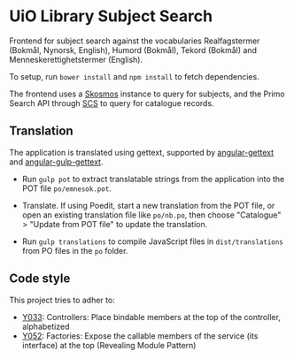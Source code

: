 # UiO Library Subject Search

Frontend for subject search against the vocabularies
Realfagstermer (Bokmål, Nynorsk, English), Humord (Bokmål), Tekord (Bokmål) and Menneskerettighetstermer (English).

To setup, run `bower install` and `npm install` to fetch dependencies.

The frontend uses a [Skosmos](https://github.com/NatLibFi/Skosmos) instance to query for subjects, and the Primo Search API through [SCS](https://github.com/scriptotek/scs) to query for catalogue records.

## Translation

The application is translated using gettext, supported
by [angular-gettext](https://github.com/rubenv/angular-gettext)
and [angular-gulp-gettext](https://github.com/gabegorelick/gulp-angular-gettext).

* Run `gulp pot` to extract translatable strings from
  the application into the POT file `po/emnesok.pot`.

* Translate. If using Poedit, start a new translation from the
  POT file, or open an existing translation file like `po/nb.po`,
  then choose "Catalogue" > "Update from POT file" to update
  the translation.

* Run `gulp translations` to compile JavaScript files in
  `dist/translations` from PO files in the `po` folder.


## Code style

This project tries to adher to:

* [Y033](https://github.com/johnpapa/angular-styleguide#style-y033): Controllers: Place bindable members at the top of the controller, alphabetized
* [Y052](https://github.com/johnpapa/angular-styleguide#style-y052): Factories: Expose the callable members of the service (its interface) at the top (Revealing Module Pattern)
